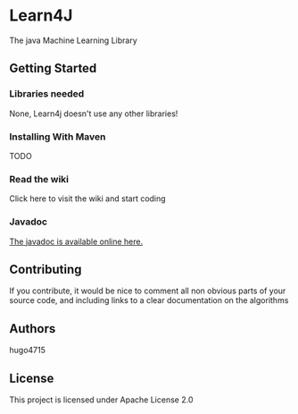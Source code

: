 # Learn4J
The java Machine Learning Library

## Getting Started

### Libraries needed
None, Learn4j doesn't use any other libraries!

### Installing With Maven
TODO

### Read the wiki
Click here to visit the wiki and start coding

### Javadoc
[The javadoc is available online here.](https://hugo4715.github.io/Learn4J/apidocs/)

## Contributing
If you contribute, it would be nice to comment all non obvious parts of your source code, and including links to a clear documentation on the algorithms

## Authors
hugo4715

## License
This project is licensed under Apache License 2.0
